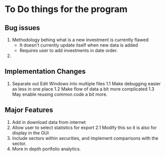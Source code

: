 # To Do things for the program


## Bug issues

1. Methodology behing what is a new investment is currently flawed
	- It doesn't currently update itself when new data is added
	- Requires user to add investments in date order.
2. 

## Implementation Changes

1. Separate out Edit Windows into multiple files
	1.1 Make debugging easier as less in one place
	1.2 Make flow of data a bit more complicated 
	1.3 May enable reusing common code a bit more.

## Major Features

1. Add in download data from internet
2. Allow user to select statistics for export
	2.1 Modify this so it is also for display in the GUI
3. Include sectors within securities, and implement comparisons with the sector.
4. More in depth portfolio analytics.
